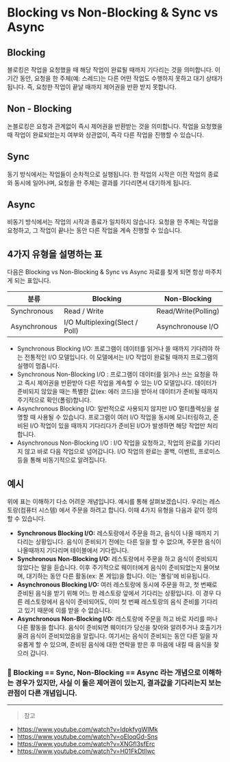 # Blocking vs Non-Blocking & Sync vs Async

## Blocking

블로킹은 작업을 요청했을 때 해당 작업이 완료될 때까지 기다리는 것을 의미합니다. 이 기간 동안, 요청을 한 주체(예: 스레드)는 다른 어떤 작업도 수행하지 못하고 대기 상태가 됩니다. 즉, 요청한 작업이 끝날 때까지 제어권을 반환 받지 못합니다.

## Non - Blocking

논블로킹은 요청과 관계없이 즉시 제어권을 반환받는 것을 의미합니다. 작업을 요청했을 때 작업이 완료되었는지 여부와 상관없이, 즉각 다른 작업을 진행할 수 있습니다.

## Sync

동기 방식에서는 작업들이 순차적으로 실행됩니다. 한 작업의 시작은 이전 작업의 종료와 동시에 일어나며, 요청을 한 주체는 결과를 기다리면서 대기하게 됩니다.

## Async

비동기 방식에서는 작업의 시작과 종료가 일치하지 않습니다. 요청을 한 주체는 작업을 요청하고, 그 작업이 끝나는 동안 다른 작업을 계속 진행할 수 있습니다.

## 4가지 유형을 설명하는 표

다음은 Blocking vs Non-Blocking & Sync vs Async 자료를 찾게 되면 항상 마주치게 되는 표입니다.

| 분류         | Blocking                       | Non-Blocking        |
| ------------ | ------------------------------ | ------------------- |
| Synchronous  | Read / Write                   | Read/Write(Polling) |
| Asynchronous | I/O Multiplexing(Slect / Poll) | Asynchronouse I/O   |

- Synchronous Blocking I/O: 프로그램이 데이터를 읽거나 쓸 때까지 기다려야 하는 전통적인 I/O 모델입니다. 이 모델에서는 I/O 작업이 완료될 때까지 프로그램의 실행이 멈춥니다.
- Synchronous Non-Blocking I/O : 프로그램이 데이터를 읽거나 쓰는 요청을 하고 즉시 제어권을 반환받아 다른 작업을 계속할 수 있는 I/O 모델입니다. 데이터가 준비되지 않았을 때는 특별한 값(ex: 에러 코드)을 받아서 데이터가 준비될 때까지 주기적으로 확인(폴링)합니다.
- Asynchronous Blocking I/O: 일반적으로 사용되지 않지만 I/O 멀티플렉싱을 설명할 때 사용될 수 있습니다. 프로그램이 여러 I/O 작업을 동시에 모니터링하고, 준비된 I/O 작업이 있을 때까지 기다리다가 준비된 I/O가 발생하면 해당 작업만 처리합니다.
- Asynchronous Non-Blocking I/O : I/O 작업을 요청하고, 작업의 완료를 기다리지 않고 바로 다음 작업으로 넘어갑니다. I/O 작업의 완료는 콜백, 이벤트, 프로미스 등을 통해 비동기적으로 알려집니다.

## 예시

위에 표는 이해하기 다소 어려운 개념입니다. 예시를 통해 살펴보겠습니다.
우리는 레스토랑(컴퓨터 시스템) 에서 주문을 하려고 합니다. 이때 4가지 유형을 다음과 같이 정의할 수 있습니다.

- **Synchronous Blocking I/O:** 레스토랑에서 주문을 하고, 음식이 나올 때까지 기다리는 상황입니다. 음식이 준비되기 전에는 다른 일을 할 수 없으며, 주문한 음식이 나올때까지 기다리며 테이블에서 기다립니다.
- **Synchronous Non-Blocking I/O:** 레스토랑에서 주문을 하고 음식이 준비되지 않았다는 말을 듣습니다. 이후 주기적으로 웨이터에게 음식이 준비되었는지 물어보며, 대기하는 동안 다른 활동(ex: 폰 게임)을 합니다. 이는 '폴링'에 비유됩니다.
- **Asynchronous Blocking I/O:** 여러 레스토랑에 동시에 주문을 하고, 첫 번째로 준비된 음식을 받기 위해 어느 한 레스토랑 앞에서 기다리는 상황입니다. 이 경우 다른 레스토랑에서 음식이 준비되어도, 이미 첫 번째 레스토랑의 음식 준비를 기다리고 있기 때문에 이를 받을 수 없습니다.
- **Asynchronous Non-Blocking I/O:** 레스토랑에 주문을 하고 바로 자리를 떠나 다른 활동을 합니다. 음식이 준비되면 웨이터가 당신을 찾아와 알려주거나 호출기가 울려 음식이 준비되었음을 알립니다. 여기서는 음식이 준비되는 동안 다른 일을 자유롭게 할 수 있으며, 준비된 음식에 대한 연락을 받은 후 마음에 내킬 때 음식을 찾으러 갑니다.

### 💯 Blocking == Sync, Non-Blocking == Async 라는 개념으로 이해하는 경우가 있지만, 사실 이 둘은 제어권이 있는지, 결과값을 기다리는지 보는 관점이 다른 개념입니다.

---

> 참고

- https://www.youtube.com/watch?v=IdpkfygWIMk
- https://www.youtube.com/watch?v=oEIoqGd-Sns
- https://www.youtube.com/watch?v=XNGfl3sfErc
- https://www.youtube.com/watch?v=H01FkDtllwc

